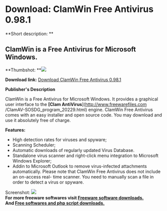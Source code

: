 # Download: ClamWin Free Antivirus 0.98.1

**Short description: **

## ClamWin is a Free Antivirus for Microsoft Windows.

  
**Thumbshot: **![](http://www.freewarefiles.com/screenshot/clamwin_md.gif)   
  
**Download link:** [Download ClamWin Free Antivirus 0.98.1](http://freesoftwares.boysofts.com/ClamWin-Free-Antivirus_program_20230.html)  
  

**Publisher's Description**  
  

ClamWin is a Free Antivirus for Microsoft Windows. It provides a graphical
user interface to the **[Clam AntiVirus**](http://www.freewarefiles.com
/ClamAV-SOSDG_program_20229.html) engine. ClamWin Free Antivirus comes with an
easy installer and open source code. You may download and use it absolutely
free of charge.

**Features:**

  * High detection rates for viruses and spyware; 
  * Scanning Scheduler; 
  * Automatic downloads of regularly updated Virus Database. 
  * Standalone virus scanner and right-click menu integration to Microsoft Windows Explorer; 
  * Addin to Microsoft Outlook to remove virus-infected attachments automatically. 
Please note that ClamWin Free Antivirus does not include an on-access real-
time scanner. You need to manually scan a file in order to detect a virus or
spyware.

  
  
Screenshot: ![](http://www.freewarefiles.com/screenshot/clamwin.gif)  
**For more freeware softwares visit [Freeware software downloads.](http://freesoftwares.boysofts.com/)**   
**And [Free softwares and php script downloads.](http://www.boysofts.com/)**

